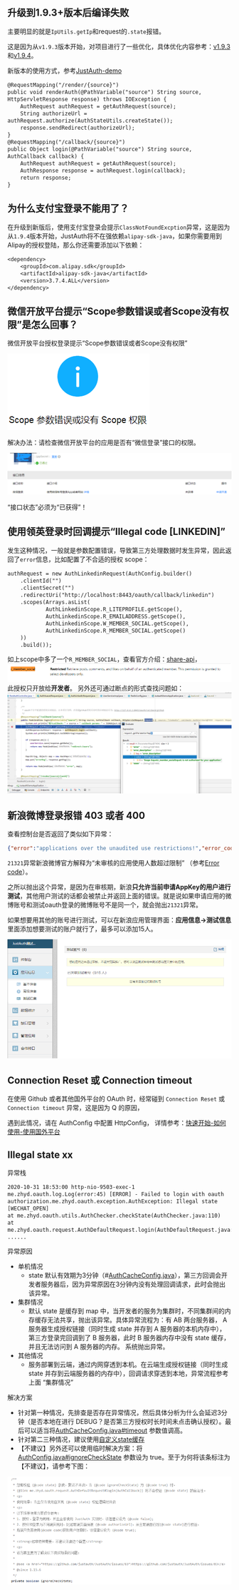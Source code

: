 ## 升级到1.9.3+版本后编译失败

主要明显的就是`IpUtils.getIp`和request的`.state`报错。

这是因为从`v1.9.3`版本开始，对项目进行了一些优化，具体优化内容参考：[v1.9.3](https://gitee.com/yadong.zhang/JustAuth/releases/v1.9.3)和[v1.9.4](https://gitee.com/yadong.zhang/JustAuth/releases/v1.9.4)。

新版本的使用方式，参考[JustAuth-demo](https://github.com/justauth/JustAuth-demo/blob/master/src/main/java/me/zhyd/justauth/RestAuthController.java)
```
@RequestMapping("/render/{source}")
public void renderAuth(@PathVariable("source") String source, HttpServletResponse response) throws IOException {
	AuthRequest authRequest = getAuthRequest(source);
	String authorizeUrl = authRequest.authorize(AuthStateUtils.createState());
	response.sendRedirect(authorizeUrl);
}
@RequestMapping("/callback/{source}")
public Object login(@PathVariable("source") String source, AuthCallback callback) {
	AuthRequest authRequest = getAuthRequest(source);
	AuthResponse response = authRequest.login(callback);
	return response;
}
```

## 为什么支付宝登录不能用了？

在升级到新版后，使用支付宝登录会提示`ClassNotFoundExcption`异常，这是因为从`1.9.4`版本开始，JustAuth将不在强依赖`alipay-sdk-java`，如果你需要用到Alipay的授权登陆，那么你还需要添加以下依赖：

```
<dependency>
	<groupId>com.alipay.sdk</groupId>
	<artifactId>alipay-sdk-java</artifactId>
	<version>3.7.4.ALL</version>
</dependency>
```

## 微信开放平台提示“Scope参数错误或者Scope没有权限”是怎么回事？

微信开放平台授权登录提示“Scope参数错误或者Scope没有权限”

![Scope参数错误或者Scope没有权限](../_media/scope_error.png)

解决办法：请检查微信开放平台的应用是否有“微信登录”接口的权限。

![“微信登录”接口](../_media/scope_error2.png)

“接口状态”必须为“已获得”！

## 使用领英登录时回调提示“Illegal code [LINKEDIN]”

发生这种情况，一般就是参数配置错误，导致第三方处理数据时发生异常，因此返回了`error`信息，比如配置了不合适的授权 scope：
```
authRequest = new AuthLinkedinRequest(AuthConfig.builder()
    .clientId("")
    .clientSecret("")
    .redirectUri("http://localhost:8443/oauth/callback/linkedin")
    .scopes(Arrays.asList(
            AuthLinkedinScope.R_LITEPROFILE.getScope(),
            AuthLinkedinScope.R_EMAILADDRESS.getScope(),
            AuthLinkedinScope.W_MEMBER_SOCIAL.getScope(),
            AuthLinkedinScope.R_MEMBER_SOCIAL.getScope()
    ))
    .build());
```
如上scope中多了一个`R_MEMBER_SOCIAL`，查看官方介绍：[share-api](https://docs.microsoft.com/en-us/linkedin/marketing/integrations/community-management/shares/share-api)，    
![](../_media/qa/a653270f.png)    
此授权只开放给**开发者**。
另外还可通过断点的形式查找问题如：    
![](../_media/qa/a1bfd3f0.png)    

## 新浪微博登录报错 403 或者 400

查看控制台是否返回了类似如下异常：
```json
{"error":"applications over the unaudited use restrictions!","error_code":21321,"request":"/2/users/show.json"}
```

`21321`异常新浪微博官方解释为“未审核的应用使用人数超过限制” （参考[Error code](https://open.weibo.com/wiki/Error_code  )）。

之所以抛出这个异常，是因为在审核期，新浪**只允许当前申请AppKey的用户进行测试**，其他用户测试的话都会被禁止并返回上面的错误。就是说如果申请应用的微博账号和测试oauth登录的微博账号不是同一个，就会抛出`21321`异常。

如果想要用其他的账号进行测试，可以在新浪应用管理界面：**应用信息->测试信息** 里面添加想要测试的账户就行了，最多可以添加15人。

![](../_media/cb301db0.png)

## Connection Reset 或 Connection timeout

在使用 Github 或者其他国外平台的 OAuth 时，经常碰到 `Connection Reset` 或 `Connection timeout` 异常，这是因为 Q 的原因，

遇到此情况，请在 AuthConfig 中配置 HttpConfig， 详情参考：[快速开始-如何使用-使用国外平台](/quickstart/how-to-use.md?id=%e4%bd%bf%e7%94%a8%e5%9b%bd%e5%a4%96%e5%b9%b3%e5%8f%b0)

## Illegal state xx

异常栈
```
2020-10-31 18:53:00 http-nio-9503-exec-1 me.zhyd.oauth.log.Log(error:45) [ERROR] - Failed to login with oauth authorization.me.zhyd.oauth.exception.AuthException: Illegal state [WECHAT_OPEN]	
at me.zhyd.oauth.utils.AuthChecker.checkState(AuthChecker.java:110)	
at me.zhyd.oauth.request.AuthDefaultRequest.login(AuthDefaultRequest.java:77)
......
```

异常原因

- 单机情况
    - state 默认有效期为3分钟（#[AuthCacheConfig.java](https://gitee.com/yadong.zhang/JustAuth/blob/master/src/main/java/me/zhyd/oauth/cache/AuthCacheConfig.java)），第三方回调会开发者服务器后，因为异常原因在3分钟内没有处理回调请求，此时会抛出该异常。
- 集群情况
    - 默认 state 是缓存到 map 中，当开发者的服务为集群时，不同集群间的内存缓存无法共享，抛出该异常。具体异常流程为：有 AB 两台服务器， A 服务器生成授权链接（同时生成 state 并存到 A 服务器的本机内存中），第三方登录完回调到了 B 服务器，此时 B 服务器内存中没有 state 缓存，并且无法访问到 A 服务器的内存。 系统抛出异常。
- 其他情况
    - 服务部署到云端，通过内网穿透到本机。在云端生成授权链接（同时生成 state 并存到云端服务器的内存中），回调请求穿透到本地，异常流程参考上面 “集群情况”
    
解决方案

- 针对第一种情况，先排查是否存在异常情况，然后具体分析为什么会延迟3分钟（是否本地在进行 DEBUG？是否第三方授权时长时间未点击确认授权）。最后可以适当将[AuthCacheConfig.java#timeout](https://gitee.com/yadong.zhang/JustAuth/blob/master/src/main/java/me/zhyd/oauth/cache/AuthCacheConfig.java) 参数值调高。
- 针对第二三种情况，建议使用[自定义state缓存](../features/customize-the-state-cache.md)
- 【不建议】另外还可以使用临时解决方案：将 [AuthConfig.java#ignoreCheckState](https://gitee.com/yadong.zhang/JustAuth/blob/master/src/main/java/me/zhyd/oauth/config/AuthConfig.java) 参数设为 true。至于为何将该条标注为【不建议】，请参考下图：

![](../_media/error/ec4d1b6e.png)
